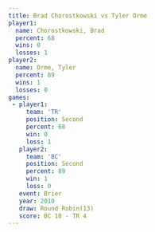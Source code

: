 ```yaml
---
title: Brad Chorostkowski vs Tyler Orme
player1:                   
  name: Chorostkowski, Brad
  percent: 68              
  wins: 0                  
  losses: 1                
player2:                   
  name: Orme, Tyler        
  percent: 89              
  wins: 1                  
  losses: 0                
games:
 - player1:          
     team: 'TR'      
     position: Second
     percent: 68     
     win: 0          
     loss: 1         
   player2:          
     team: 'BC'      
     position: Second
     percent: 89     
     win: 1          
     loss: 0         
   event: Brier         
   year: 2010           
   draw: Round Robin(13)
   score: BC 10 - TR 4  
---
```

